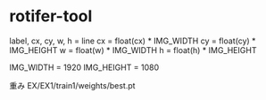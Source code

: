 # rotifer-tool

label, cx, cy, w, h = line
cx = float(cx) * IMG_WIDTH
cy = float(cy) * IMG_HEIGHT
w  = float(w)  * IMG_WIDTH
h  = float(h)  * IMG_HEIGHT

IMG_WIDTH  = 1920
IMG_HEIGHT = 1080

重み
EX/EX1/train1/weights/best.pt
